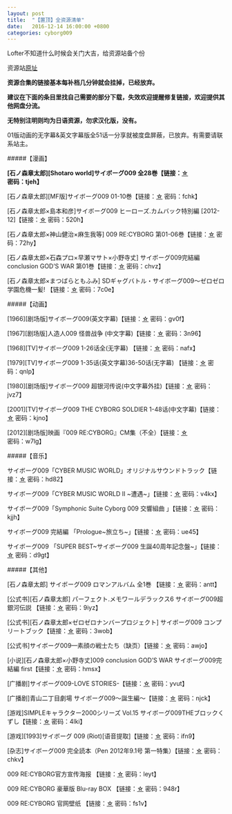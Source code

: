 ```yaml
---
layout: post
title:  "【置顶】全资源清单"
date:   2016-12-14 16:00:00 +0800
categories: cyborg009
---
```

Lofter不知道什么时候会关门大吉，给资源站备个份

资源站[原址][lofter]


**资源合集的链接基本每补档几分钟就会挂掉，已经放弃。**

**建议在下面的条目里找自己需要的部分下载，失效欢迎提醒修复链接，欢迎提供其他网盘分流。**

**无特别注明则均为日语资源，勿求汉化版，没有。**

01版动画的无字幕&英文字幕版全51话一分享就被度盘屏蔽，已放弃。有需要请联系站主。


#####【漫画】

**[石ノ森章太郎][Shotaro world]サイボーグ009 全28巻【链接：[☆][1-1] 密码：tjeh】**

[石ノ森章太郎][MF版]サイボーグ009 01-10巻【链接：[☆][1-2] 密码：fchk】

[石ノ森章太郎×島本和彦]サイボーグ009 ヒーローズ.カムバック特別編 [2012-12]【链接：[☆][1-3] 密码：520h】

[石ノ森章太郎×神山健治×麻生我等] 009 RE:CYBORG 第01-06巻【链接：[☆][1-4] 密码：72hy】

[石ノ森章太郎×石森プロ×早瀬マサト×小野寺丈] サイボーグ009完結編 conclusion GOD’S WAR 第01巻【链接：[☆][1-5] 密码：chvz】

[石ノ森章太郎×まつばらともふみ] SDギャグバトル・サイボーグ009〜ゼロゼロ学園危機一髪! 【链接：[☆][1-6] 密码：7c0e】


#####【动画】

[1966][剧场版]サイボーグ009(英文字幕)【链接：[☆][2-1] 密码：gv0f】

[1967][剧场版]人造人009 怪兽战争 (中文字幕)【链接：[☆][2-2] 密码：3n96】

[1968][TV]サイボーグ009 1-26话全(无字幕) 【链接：[☆][2-3] 密码：nafx】

[1979][TV]サイボーグ009 1-35话(英文字幕)36-50话(无字幕) 【链接：[☆][2-4] 密码：qnlp】

[1980][剧场版]サイボーグ009 超银河传说(中文字幕外挂)【链接：[☆][2-5] 密码：jvz7】

[2001][TV]サイボーグ009 THE CYBORG SOLDIER 1-48话(中文字幕)【链接：[☆][2-6] 密码：kjno】

[2012][剧场版]映画『009 RE:CYBORG』CM集（不全）【链接：[☆][2-7] 密码：w7lg】


#####【音乐】

サイボーグ009「CYBER MUSIC WORLD」オリジナルサウンドトラック【链接：[☆][3-1] 密码：hd82】

サイボーグ009「CYBER MUSIC WORLD II ~遭遇~」【链接：[☆][3-2] 密码：v4kx】

サイボーグ009「Symphonic Suite Cyborg 009 交響組曲 」【链接：[☆][3-3] 密码：kjjh】

サイボーグ009 完結編 「Prologue~旅立ち~」【链接：[☆][3-4] 密码：ue45】

サイボーグ009 「SUPER BEST~サイボーグ009 生誕40周年記念盤~」【链接：[☆][3-5] 密码：d9gt】


#####【其他】

[石ノ森章太郎] サイボーグ009 ロマンアルバム 全1巻 【链接：[☆][4-1] 密码：antt】

[公式书][石ノ森章太郎] パーフェクト.メモワールデラックス6 サイボーグ009超銀河伝説 【链接：[☆][4-2] 密码：9iyz】

[公式书][石ノ森章太郎×ゼロゼロナンバープロジェクト] サイボーグ009 コンプリートブック【链接：[☆][4-3] 密码：3wob】

[公式书]サイボーグ009—素顔の戦士たち（缺页）【链接：[☆][4-4] 密码：awjo】

[小说][石ノ森章太郎×小野寺丈]009 conclusion GOD’S WAR サイボーグ009完結編 first【链接：[☆][4-5] 密码：hmsx】

[广播剧]サイボーグ009-LOVE STORIES-【链接：[☆][4-6] 密码：yvut】

[广播剧]青山二丁目劇場 サイボーグ009～誕生編～【链接：[☆][4-7] 密码：njck】

[游戏]SIMPLEキャラクター2000シリーズ Vol.15 サイボーグ009THEブロックくずし【链接：[☆][4-8] 密码：4lki】

[游戏][1993]サイボーグ 009 (Riot)[语音提取]【链接：[☆][4-9] 密码：ifn9】

[杂志]サイボーグ009 完全読本（Pen 2012年9.1号 第一特集）【链接：[☆][4-10] 密码：chkv】

009 RE:CYBORG官方宣传海报 【链接：[☆][4-11] 密码：leyt】

009 RE:CYBORG 豪華版 Blu-ray BOX 【链接：[☆][4-12] 密码：948r】

009 RE:CYBORG 官网壁纸 【链接：[☆][4-13] 密码：fs1v】



[lofter]: http://cybrog009.lofter.com/
[1-1]:http://pan.baidu.com/s/1bnElBkF
[1-2]:http://pan.baidu.com/s/1pJHkWmZ
[1-3]:http://pan.baidu.com/s/1jGxIpCE
[1-4]:http://pan.baidu.com/s/1c0Df4A0
[1-5]:http://pan.baidu.com/s/1eQqyR0e
[1-6]:http://pan.baidu.com/s/1mgKqKxq

[2-1]:http://pan.baidu.com/s/1jG8A1yY
[2-2]:http://pan.baidu.com/s/1eQ3Z0CM
[2-3]:http://pan.baidu.com/s/1qWmGKR6
[2-4]:http://pan.baidu.com/s/1sjKDLfB
[2-5]:http://pan.baidu.com/s/1bncrQRP
[2-6]:http://pan.baidu.com/s/1o6wUiNo
[2-7]:http://pan.baidu.com/s/1hqglyUo

[3-1]:http://pan.baidu.com/s/1eQmvGwM
[3-2]:http://pan.baidu.com/s/1qWx6aSG
[3-3]:http://pan.baidu.com/s/1qW7F0FM
[3-4]:http://pan.baidu.com/s/1c0xU53q
[3-5]:http://pan.baidu.com/s/1nt7LAdj

[4-1]:http://pan.baidu.com/s/1kTKaVmn
[4-2]:http://pan.baidu.com/s/1hqCF40k
[4-3]:http://pan.baidu.com/s/1i3tG7pN
[4-4]:http://pan.baidu.com/s/1i37osTn
[4-5]:http://pan.baidu.com/s/1o6FRbVO
[4-6]:http://pan.baidu.com/s/1mgwsxja
[4-7]:http://pan.baidu.com/s/1c0fp8ru
[4-8]:http://pan.baidu.com/s/1dDdBGHz
[4-9]:http://pan.baidu.com/s/1sjocAKX

[4-10]:http://pan.baidu.com/s/1tUPZo
[4-11]:http://pan.baidu.com/s/1pJNWA63
[4-12]:http://pan.baidu.com/s/1jG5jNpW
[4-13]:http://pan.baidu.com/s/1i389Iux
